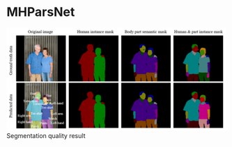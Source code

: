 # MHParsNet


![Figure 2. Application algorithm](segmentation_result.png)
Segmentation quality result
